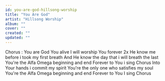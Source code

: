 ```yaml
---
id: you-are-god-hillsong-worship
title: "You Are God"
artist: "Hillsong Worship"
album: ""
cover: ""
created: ""
updated: ""
---
```


Chorus :
You are God
You alive
I will worship You forever
2x
He know me before i took my first breath
And He know the day that i will breath the last
You're the Alfa Omega beginning and end
Forever to You i sing
Chorus
Into Your hands i commit my spirit
You're the only one who satisfies my soul
You're the Alfa Omega beginning and end
Forever to You I sing
Chorus